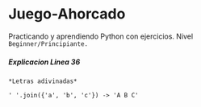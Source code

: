 # Juego-Ahorcado

Practicando y aprendiendo Python con ejercicios. Nivel `Beginner/Principiante.`


##### Explicacion Linea **36**

~~~
*Letras adivinadas*

' '.join({'a', 'b', 'c'}) -> 'A B C'
~~~
